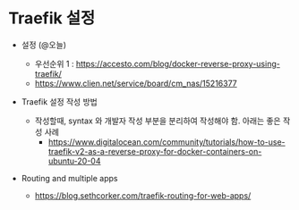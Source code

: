 # Traefik 설정

- 설정 (@오늘)
  - 우선순위 1 : https://accesto.com/blog/docker-reverse-proxy-using-traefik/
  - https://www.clien.net/service/board/cm_nas/15216377


- Traefik 설정 작성 방법
  - 작성할때, syntax 와 개발자 작성 부분을 분리하여 작성해야 함. 아래는 좋은 작성 사례
    - https://www.digitalocean.com/community/tutorials/how-to-use-traefik-v2-as-a-reverse-proxy-for-docker-containers-on-ubuntu-20-04 

- Routing and multiple apps
  - https://blog.sethcorker.com/traefik-routing-for-web-apps/
